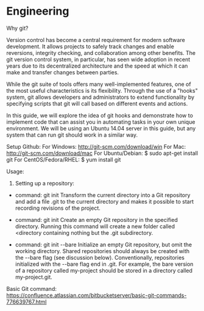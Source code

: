 # Engineering

Why git?

Version control has become a central requirement for modern software development. It allows projects to safely track changes and enable reversions, integrity checking, and collaboration among other benefits. The git version control system, in particular, has seen wide adoption in recent years due to its decentralized architecture and the speed at which it can make and transfer changes between parties.

While the git suite of tools offers many well-implemented features, one of the most useful characteristics is its flexibility. Through the use of a "hooks" system, git allows developers and administrators to extend functionality by specifying scripts that git will call based on different events and actions.

In this guide, we will explore the idea of git hooks and demonstrate how to implement code that can assist you in automating tasks in your own unique environment. We will be using an Ubuntu 14.04 server in this guide, but any system that can run git should work in a similar way.


Setup Github:
For Windows: http://git-scm.com/download/win
For Mac: http://git-scm.com/download/mac
For Ubuntu/Debian: $ sudo apt-get install git
For CentOS/Fedora/RHEL: $ yum install git


Usage:
1. Setting up a repository:

+ command: git init
Transform the current directory into a Git repository and add a file .git to the current directory and makes it possible to start recording revisions of the project.

+ command: git init <directory>
Create an empty Git repository in the specified directory. Running this command will create a new folder called <directory containing nothing but the .git subdirectory.

+ command: git init --bare <directory>
Initialize an empty Git repository, but omit the working directory. Shared repositories should always be created with the --bare flag (see discussion below). Conventionally, repositories initialized with the --bare flag end in .git. For example, the bare version of a repository called my-project should be stored in a directory called my-project.git.

Basic Git command:
https://confluence.atlassian.com/bitbucketserver/basic-git-commands-776639767.html
